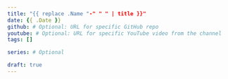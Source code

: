 ```yaml
---
title: "{{ replace .Name "-" " " | title }}"
date: {{ .Date }}
github: # Optional: URL for specific GitHub repo
youtube: # Optional: URL for specific YouTube video from the channel
tags: []

series: # Optional

draft: true
---
```



